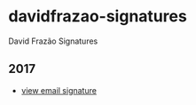 # davidfrazao-signatures

David Frazão Signatures


## 2017

* [view email signature ](https://bernardosilva.github.io/davidfrazao-signatures/2017/email.html)
